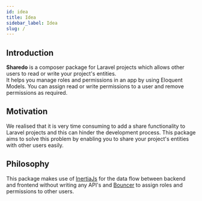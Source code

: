 ```yaml
---
id: idea
title: Idea
sidebar_label: Idea
slug: /
---
```


## Introduction

**Sharedo** is a composer package for Laravel projects which allows other users to read or write your project's entities.  
It helps you manage roles and permissions in an app by using Eloquent Models. You can assign read or write permissions to a user and remove permissions as required.

## Motivation

We realised that it is very time consuming to add a share functionality to Laravel projects and this can hinder the development process. This package aims to solve this problem by enabling you to share your project's entities with other users easily.

## Philosophy

This package makes use of [InertiaJs](https://inertiajs.com/) for the data flow between backend and frontend without writing any API's and [Bouncer](https://github.com/JosephSilber/bouncer) to assign roles and permissions to other users.

